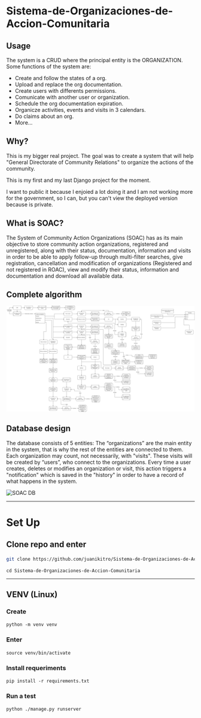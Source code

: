 # Sistema-de-Organizaciones-de-Accion-Comunitaria

## Usage

The system is a CRUD where the principal entity is the ORGANIZATION.
Some functions of the system are:
- Create and follow the states of a org.
- Upload and replace the org documentation.
- Create users with differents permissions.
- Comunicate with another user or organization.
- Schedule the org documentation expiration.
- Organicze activities, events and visits in 3 calendars.
- Do claims about an org.
- More...

## Why?

This is my bigger real project. The goal was to create a system that will help "General Directorate of Community Relations" to organize the actions of the community.

This is my first and my last Django project for the moment.

I want to public it because I enjoied a lot doing it and I am not working more for the government, so I can, but you can't view the deployed version because is private.

## What is SOAC?

The System of Community Action Organizations (SOAC) has as its main objective to store community action organizations, registered and unregistered, along with their status, documentation, information and visits in order to be able to apply follow-up through multi-filter searches, give registration, cancellation and modification of organizations (Registered and not registered in ROAC), view and modify their status, information and documentation and download all available data.

## Complete algorithm
![SOAC algorithm](https://raw.githubusercontent.com/juanikitro/Sistema-de-Organizaciones-de-Accion-Comunitaria/main/Algoritmo.drawio.png)

## Database design

The database consists of 5 entities:
The “organizations” are the main entity in the system, that is why the rest of the entities are connected to them. Each organization may count, not necessarily, with "visits". These visits will be created by “users”, who connect to the organizations. Every time a user creates, deletes or modifies an organization or visit, this action triggers a "notification" which is saved in the "history" in order to have a record of what happens in the system.

![SOAC DB](https://raw.githubusercontent.com/juanikitro/Sistema-de-Organizaciones-de-Accion-Comunitaria/main/Dise%C3%B1o%20de%20la%20DB.drawio.png)

---

# Set Up

## Clone repo and enter

```bash
git clone https://github.com/juanikitro/Sistema-de-Organizaciones-de-Accion-Comunitaria.git
```

```
cd Sistema-de-Organizaciones-de-Accion-Comunitaria
```

---

## VENV (Linux)

### Create

```
python -m venv venv 
```

### Enter

```
source venv/bin/activate
```

### Install requeriments

```
pip install -r requirements.txt
```

### Run a test 

```
python ./manage.py runserver
```
